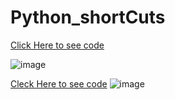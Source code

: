 # Python_shortCuts
[Click Here to see code](https://github.com/shivashankars-github/SDET_QA_Analyst/blob/main/python_short_Cuts/Scenario_1192025001.py)

![image](https://github.com/user-attachments/assets/9c5d9746-5899-4c5b-8c81-d3364b5aaf06)

[Cleck Here to see code](https://github.com/shivashankars-github/SDET_QA_Analyst/blob/main/python_short_Cuts/Screenshot%202025-01-19%20205343.py)
![image](https://github.com/user-attachments/assets/4c344a33-a906-482d-9011-1d8fa0467f04)
